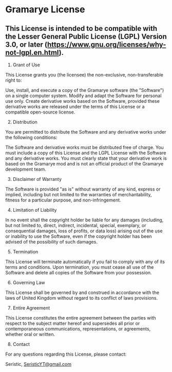 # Gramarye License

## This License is intended to be compatible with the Lesser General Public License (LGPL) Version 3.0, or later (https://www.gnu.org/licenses/why-not-lgpl.en.html).

1. Grant of Use

This License grants you (the licensee) the non-exclusive, non-transferable right to:

Use, install, and execute a copy of the Gramarye software (the "Software") on a single computer system.
Modify and adapt the Software for personal use only.
Create derivative works based on the Software, provided these derivative works are released under the terms of this License or a compatible open-source license.

2. Distribution

You are permitted to distribute the Software and any derivative works under the following conditions:

The Software and derivative works must be distributed free of charge.
You must include a copy of this License and the LGPL License with the Software and any derivative works.
You must clearly state that your derivative work is based on the Gramarye mod and is not an official product of the Gramarye development team.

3. Disclaimer of Warranty

The Software is provided "as is" without warranty of any kind, express or implied, including but not limited to the warranties of merchantability, fitness for a particular purpose, and non-infringement.

4. Limitation of Liability

In no event shall the copyright holder be liable for any damages (including, but not limited to, direct, indirect, incidental, special, exemplary, or consequential damages, loss of profits, or data loss) arising out of the use or inability to use the Software, even if the copyright holder has been advised of the possibility of such damages.

5. Termination

This License will terminate automatically if you fail to comply with any of its terms and conditions. Upon termination, you must cease all use of the Software and delete all copies of the Software from your possession.

6. Governing Law

This License shall be governed by and construed in accordance with the laws of United Kingdom without regard to its conflict of laws provisions.

7. Entire Agreement

This License constitutes the entire agreement between the parties with respect to the subject matter hereof and supersedes all prior or contemporaneous communications, representations, or agreements, whether oral or written.

8. Contact

For any questions regarding this License, please contact:

Seristic,
SeristicYT@gmail.com
